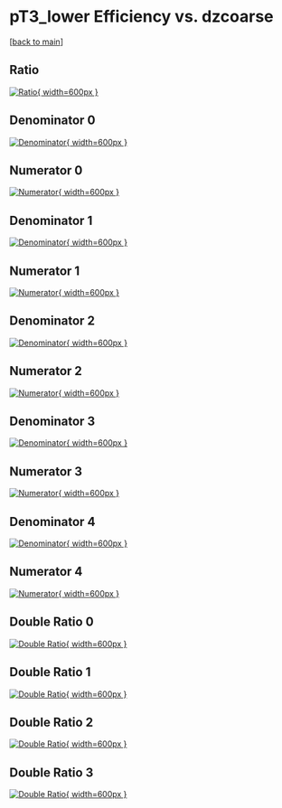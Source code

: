 # pT3_lower Efficiency vs. dzcoarse

[[back to main](./)]



## Ratio

[![Ratio](../mtv/var/pT3_lower_vtr_0_1_eff_dzcoarse.png){ width=600px }](../mtv/var/pT3_lower_vtr_0_1_eff_dzcoarse.pdf)

## Denominator 0

[![Denominator](../mtv/den/pT3_lower_vtr_0_1_eff_dzcoarse_den0.png){ width=600px }](../mtv/den/pT3_lower_vtr_0_1_eff_dzcoarse_den0.pdf)

## Numerator 0

[![Numerator](../mtv/num/pT3_lower_vtr_0_1_eff_dzcoarse_num0.png){ width=600px }](../mtv/num/pT3_lower_vtr_0_1_eff_dzcoarse_num0.pdf)

## Denominator 1

[![Denominator](../mtv/den/pT3_lower_vtr_0_1_eff_dzcoarse_den1.png){ width=600px }](../mtv/den/pT3_lower_vtr_0_1_eff_dzcoarse_den1.pdf)

## Numerator 1

[![Numerator](../mtv/num/pT3_lower_vtr_0_1_eff_dzcoarse_num1.png){ width=600px }](../mtv/num/pT3_lower_vtr_0_1_eff_dzcoarse_num1.pdf)

## Denominator 2

[![Denominator](../mtv/den/pT3_lower_vtr_0_1_eff_dzcoarse_den2.png){ width=600px }](../mtv/den/pT3_lower_vtr_0_1_eff_dzcoarse_den2.pdf)

## Numerator 2

[![Numerator](../mtv/num/pT3_lower_vtr_0_1_eff_dzcoarse_num2.png){ width=600px }](../mtv/num/pT3_lower_vtr_0_1_eff_dzcoarse_num2.pdf)

## Denominator 3

[![Denominator](../mtv/den/pT3_lower_vtr_0_1_eff_dzcoarse_den3.png){ width=600px }](../mtv/den/pT3_lower_vtr_0_1_eff_dzcoarse_den3.pdf)

## Numerator 3

[![Numerator](../mtv/num/pT3_lower_vtr_0_1_eff_dzcoarse_num3.png){ width=600px }](../mtv/num/pT3_lower_vtr_0_1_eff_dzcoarse_num3.pdf)

## Denominator 4

[![Denominator](../mtv/den/pT3_lower_vtr_0_1_eff_dzcoarse_den4.png){ width=600px }](../mtv/den/pT3_lower_vtr_0_1_eff_dzcoarse_den4.pdf)

## Numerator 4

[![Numerator](../mtv/num/pT3_lower_vtr_0_1_eff_dzcoarse_num4.png){ width=600px }](../mtv/num/pT3_lower_vtr_0_1_eff_dzcoarse_num4.pdf)

## Double Ratio 0

[![Double Ratio](../mtv/ratio/pT3_lower_vtr_0_1_eff_dzcoarse_ratio0.png){ width=600px }](../mtv/ratio/pT3_lower_vtr_0_1_eff_dzcoarse_ratio0.pdf)

## Double Ratio 1

[![Double Ratio](../mtv/ratio/pT3_lower_vtr_0_1_eff_dzcoarse_ratio1.png){ width=600px }](../mtv/ratio/pT3_lower_vtr_0_1_eff_dzcoarse_ratio1.pdf)

## Double Ratio 2

[![Double Ratio](../mtv/ratio/pT3_lower_vtr_0_1_eff_dzcoarse_ratio2.png){ width=600px }](../mtv/ratio/pT3_lower_vtr_0_1_eff_dzcoarse_ratio2.pdf)

## Double Ratio 3

[![Double Ratio](../mtv/ratio/pT3_lower_vtr_0_1_eff_dzcoarse_ratio3.png){ width=600px }](../mtv/ratio/pT3_lower_vtr_0_1_eff_dzcoarse_ratio3.pdf)

